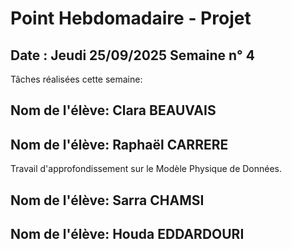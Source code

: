 # Point Hebdomadaire - Projet

## Date : Jeudi 25/09/2025 Semaine n° 4

Tâches réalisées cette semaine:

## Nom de l'élève: Clara BEAUVAIS

## Nom de l'élève: Raphaël CARRERE

Travail d'approfondissement sur le Modèle Physique de Données.

## Nom de l'élève: Sarra CHAMSI

## Nom de l'élève: Houda EDDARDOURI







